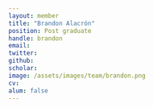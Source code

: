 ```yaml
---
layout: member
title: "Brandon Alacrón"
position: Post graduate
handle: brandon
email:
twitter:
github:
scholar:
image: /assets/images/team/brandon.png
cv:
alum: false
---
```

